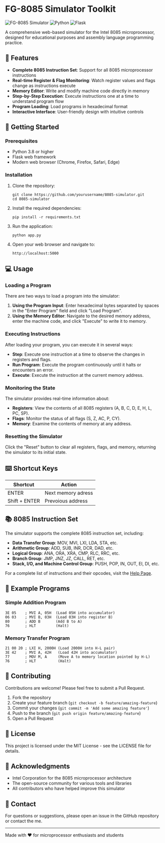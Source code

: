 # FG-8085 Simulator Toolkit

![FG-8085 Simulator](https://img.shields.io/badge/FG--8085-Simulator-blue)
![Python](https://img.shields.io/badge/Python-3.8%2B-green)
![Flask](https://img.shields.io/badge/Flask-2.0%2B-lightgrey)

A comprehensive web-based simulator for the Intel 8085 microprocessor, designed for educational purposes and assembly language programming practice.

## 🌟 Features

- **Complete 8085 Instruction Set**: Support for all 8085 microprocessor instructions
- **Real-time Register & Flag Monitoring**: Watch register values and flags change as instructions execute
- **Memory Editor**: Write and modify machine code directly in memory
- **Step-by-Step Execution**: Execute instructions one at a time to understand program flow
- **Program Loading**: Load programs in hexadecimal format
- **Interactive Interface**: User-friendly design with intuitive controls

## 🚀 Getting Started

### Prerequisites

- Python 3.8 or higher
- Flask web framework
- Modern web browser (Chrome, Firefox, Safari, Edge)

### Installation

1. Clone the repository:
   ```
   git clone https://github.com/yourusername/8085-simulator.git
   cd 8085-simulator
   ```

2. Install the required dependencies:
   ```
   pip install -r requirements.txt
   ```

3. Run the application:
   ```
   python app.py
   ```

4. Open your web browser and navigate to:
   ```
   http://localhost:5000
   ```

## 💻 Usage

### Loading a Program

There are two ways to load a program into the simulator:

1. **Using the Program Input**: Enter hexadecimal bytes separated by spaces in the "Enter Program" field and click "Load Program".
2. **Using the Memory Editor**: Navigate to the desired memory address, enter the machine code, and click "Execute" to write it to memory.

### Executing Instructions

After loading your program, you can execute it in several ways:

- **Step**: Execute one instruction at a time to observe the changes in registers and flags.
- **Run Program**: Execute the program continuously until it halts or encounters an error.
- **Execute**: Execute the instruction at the current memory address.

### Monitoring the State

The simulator provides real-time information about:

- **Registers**: View the contents of all 8085 registers (A, B, C, D, E, H, L, PC, SP).
- **Flags**: Monitor the status of all flags (S, Z, AC, P, CY).
- **Memory**: Examine the contents of memory at any address.

### Resetting the Simulator

Click the "Reset" button to clear all registers, flags, and memory, returning the simulator to its initial state.

## ⌨️ Shortcut Keys

| Shortcut | Action |
|----------|--------|
| ENTER | Next memory adress |
| Shift + ENTER | Prevoious address |

## 📚 8085 Instruction Set

The simulator supports the complete 8085 instruction set, including:

- **Data Transfer Group**: MOV, MVI, LXI, LDA, STA, etc.
- **Arithmetic Group**: ADD, SUB, INR, DCR, DAD, etc.
- **Logical Group**: ANA, ORA, XRA, CMP, RLC, RRC, etc.
- **Branch Group**: JMP, JNZ, JZ, CALL, RET, etc.
- **Stack, I/O, and Machine Control Group**: PUSH, POP, IN, OUT, EI, DI, etc.

For a complete list of instructions and their opcodes, visit the [Help Page](http://localhost:5000/help).

## 🧩 Example Programs

### Simple Addition Program

```
3E 05    ; MVI A, 05H  (Load 05H into accumulator)
06 03    ; MVI B, 03H  (Load 03H into register B)
80       ; ADD B       (Add B to A)
76       ; HLT         (Halt)
```

### Memory Transfer Program

```
21 00 20 ; LXI H, 2000H (Load 2000H into H-L pair)
3E 42    ; MVI A, 42H   (Load 42H into accumulator)
77       ; MOV M, A     (Move A to memory location pointed by H-L)
76       ; HLT          (Halt)
```

## 🤝 Contributing

Contributions are welcome! Please feel free to submit a Pull Request.

1. Fork the repository
2. Create your feature branch (`git checkout -b feature/amazing-feature`)
3. Commit your changes (`git commit -m 'Add some amazing feature'`)
4. Push to the branch (`git push origin feature/amazing-feature`)
5. Open a Pull Request

## 📝 License

This project is licensed under the MIT License - see the LICENSE file for details.

## 🙏 Acknowledgments

- Intel Corporation for the 8085 microprocessor architecture
- The open-source community for various tools and libraries
- All contributors who have helped improve this simulator

## 📧 Contact

For questions or suggestions, please open an issue in the GitHub repository or contact the me.

---

Made with ❤️ for microprocessor enthusiasts and students 
